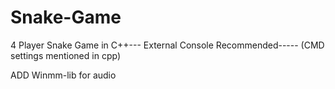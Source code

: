 # Snake-Game
4 Player Snake Game in C++---
External Console Recommended-----
(CMD settings mentioned in cpp)

ADD Winmm-lib for audio
